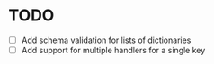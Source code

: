# TODO

-   [ ] Add schema validation for lists of dictionaries
-   [ ] Add support for multiple handlers for a single key

